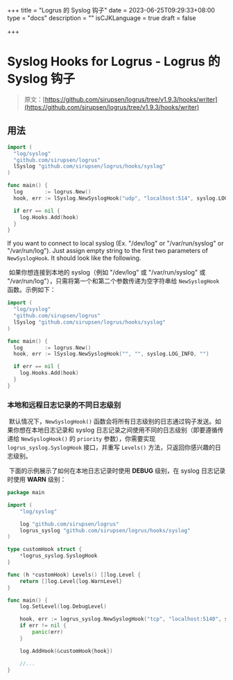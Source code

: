 +++
title = "Logrus 的 Syslog 钩子"
date = 2023-06-25T09:29:33+08:00
type = "docs"
description = ""
isCJKLanguage = true
draft = false

+++

# Syslog Hooks for Logrus - Logrus 的 Syslog 钩子

> 原文：[https://github.com/sirupsen/logrus/tree/v1.9.3/hooks/writer](https://github.com/sirupsen/logrus/tree/v1.9.3/hooks/writer)

## 用法

```go
import (
  "log/syslog"
  "github.com/sirupsen/logrus"
  lSyslog "github.com/sirupsen/logrus/hooks/syslog"
)

func main() {
  log       := logrus.New()
  hook, err := lSyslog.NewSyslogHook("udp", "localhost:514", syslog.LOG_INFO, "")

  if err == nil {
    log.Hooks.Add(hook)
  }
}
```



If you want to connect to local syslog (Ex. "/dev/log" or "/var/run/syslog" or "/var/run/log"). Just assign empty string to the first two parameters of `NewSyslogHook`. It should look like the following.

​	如果你想连接到本地的 syslog（例如 "/dev/log" 或 "/var/run/syslog" 或 "/var/run/log"），只需将第一个和第二个参数传递为空字符串给 `NewSyslogHook` 函数。示例如下：

```go
import (
  "log/syslog"
  "github.com/sirupsen/logrus"
  lSyslog "github.com/sirupsen/logrus/hooks/syslog"
)

func main() {
  log       := logrus.New()
  hook, err := lSyslog.NewSyslogHook("", "", syslog.LOG_INFO, "")

  if err == nil {
    log.Hooks.Add(hook)
  }
}
```



### 本地和远程日志记录的不同日志级别

​	默认情况下，`NewSyslogHook()` 函数会将所有日志级别的日志通过钩子发送。如果你想在本地日志记录和 syslog 日志记录之间使用不同的日志级别（即要遵循传递给 `NewSyslogHook()` 的 `priority` 参数），你需要实现 `logrus_syslog.SyslogHook` 接口，并重写 `Levels()` 方法，只返回你感兴趣的日志级别。

​	下面的示例展示了如何在本地日志记录时使用 **DEBUG** 级别，在 syslog 日志记录时使用 **WARN** 级别：

```go
package main

import (
	"log/syslog"

	log "github.com/sirupsen/logrus"
	logrus_syslog "github.com/sirupsen/logrus/hooks/syslog"
)

type customHook struct {
	*logrus_syslog.SyslogHook
}

func (h *customHook) Levels() []log.Level {
	return []log.Level{log.WarnLevel}
}

func main() {
	log.SetLevel(log.DebugLevel)

	hook, err := logrus_syslog.NewSyslogHook("tcp", "localhost:5140", syslog.LOG_WARNING, "myTag")
	if err != nil {
		panic(err)
	}

	log.AddHook(&customHook{hook})

	//...
}
```